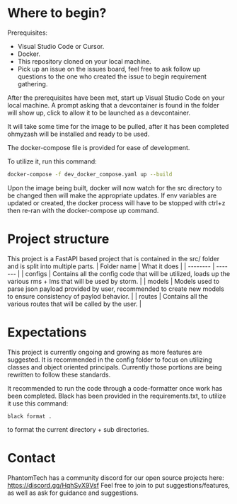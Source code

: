# Where to begin?
Prerequisites:
- Visual Studio Code or Cursor.
- Docker.
- This repository cloned on your local machine.
- Pick up an issue on the issues board, feel free to ask follow up questions to the one who created the issue to begin requirement gathering.
  
After the prerequisites have been met, start up Visual Studio Code on your local machine. 
A prompt asking that a devcontainer is found in the folder will show up, click to allow it to be launched as a devcontainer.

It will take some time for the image to be pulled, after it has been completed ohmyzash will be installed and ready to be used.

The docker-compose file is provided for ease of development.

To utilize it, run this command:
```sh
docker-compose -f dev_docker_compose.yaml up --build
```
Upon the image being built, docker will now watch for the src directory to be changed then will make the appropriate updates. 
If env variables are updated or created, the docker process will have to be stopped with ctrl+z then re-ran with the docker-compose up command.

# Project structure
This project is a FastAPI based project that is contained in the src/ folder and is split into multiple parts.
| Folder name    | What it does |
| -------- | ------- |
| configs  | Contains all the config code that will be utilized, loads up the various rms + lms that will be used by storm.    |
| models | Models used to parse json payload provided by user, recommended to create new models to ensure consistency of paylod behavior.     |
| routes    | Contains all the various routes that will be called by the user.   |

# Expectations
This project is currently ongoing and growing as more features are suggested.
It is recommended in the config folder to focus on utilizing classes and object oriented principals.
Currently those portions are being rewritten to follow these standards.

It recommended to run the code through a code-formatter once work has been completed. 
Black has been provided in the requirements.txt, to utilize it use this command:
```
black format .
```
to format the current directory + sub directories.

# Contact
PhantomTech has a community discord for our open source projects here:
https://discord.gg/HqhSvX9Vsf
Feel free to join to put suggestions/features, as well as ask for guidance and suggestions.
